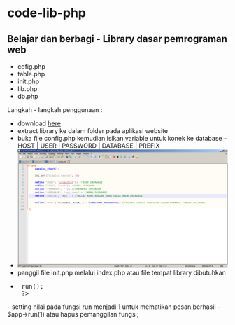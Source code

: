 # code-lib-php
Belajar dan berbagi - Library dasar pemrograman web
----------------------------------------------------------------------------------------------------------------------
- cofig.php
- table.php
- init.php
- lib.php
- db.php

Langkah - langkah penggunaan :
- download <a href="https://github.com/dwilanang/code-lib-php/archive/master.zip">here</a>
- extract library ke dalam folder pada aplikasi website
- buka file config.php kemudian isikan variable untuk konek ke database - HOST | USER | PASSWORD | DATABASE | PREFIX
- <img src="capture-config.gif" />
- panggil file init.php melalui index.php atau file tempat library dibutuhkan
-  <pre>
    <?php
        include "code-lib-php/init.php";
    	$app = new lib;
    	$app->run();
    ?>
  </pre>
- setting nilai pada fungsi run menjadi 1 untuk mematikan pesan berhasil - $app->run(1) atau hapus pemanggilan fungsi;
